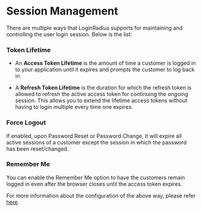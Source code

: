 # Session Management

There are multiple ways that LoginRadius supports for maintaining and controlling the user login session. Below is the list:

### Token Lifetime

- An **Access Token Lifetime** is the amount of time a customer is logged in to your application until it expires and prompts the customer to log back in. 

- A **Refresh Token Lifetime** is the duration for which the refresh token is allowed to refresh the active access token for continuing the ongoing session. This allows you to extend the lifetime access tokens without having to login multiple  every time one expires.

### Force Logout

If enabled, upon Password Reset or Password Change, it will expire all active sessions of a customer except the session in which the password has been reset/changed.

### Remember Me

You can enable the Remember Me option to have the customers remain logged in even after the browser closes until the access token expires.

For more information about the configuration of the above way, please refer [here](https://www.loginradius.com/legacy/docs/authentication/concepts/session-management/).